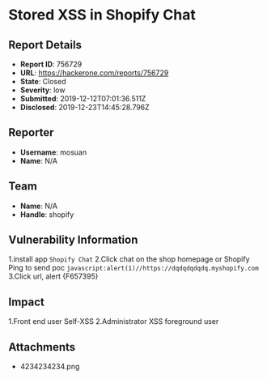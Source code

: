 # Stored XSS in Shopify Chat 

## Report Details
- **Report ID**: 756729
- **URL**: https://hackerone.com/reports/756729
- **State**: Closed
- **Severity**: low
- **Submitted**: 2019-12-12T07:01:36.511Z
- **Disclosed**: 2019-12-23T14:45:28.796Z

## Reporter
- **Username**: mosuan
- **Name**: N/A

## Team
- **Name**: N/A
- **Handle**: shopify

## Vulnerability Information
1.install app `Shopify Chat`
2.Click chat on the shop homepage or Shopify Ping to send poc `javascript:alert(1)//https://dqdqdqdqdq.myshopify.com`
3.Click url, alert
{F657395}

## Impact

1.Front end user Self-XSS
2.Administrator XSS foreground user

## Attachments
- 4234234234.png
